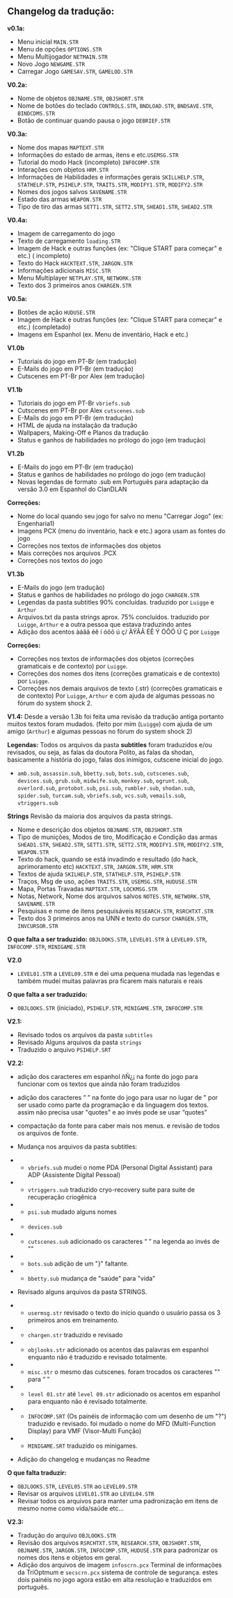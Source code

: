 ## Changelog da tradução:

**v0.1a:**
* Menu inicial `MAIN.STR`
* Menu de opções `OPTIONS.STR`
* Menu Multijogador `NETMAIN.STR` 
* Novo Jogo `NEWGAME.STR`
* Carregar Jogo `GAMESAV.STR`, `GAMELOD.STR` 

**V0.2a:**
* Nome de objetos `OBJNAME.STR`, `OBJSHORT.STR`
* Nome de botões do teclado `CONTROLS.STR`, `BNDLOAD.STR`, `BNDSAVE.STR`, `BINDCDMS.STR`
* Botão de continuar quando pausa o jogo `DEBRIEF.STR`

**V0.3a:**
* Nome dos mapas `MAPTEXT.STR`
* Informações do estado de armas, itens e etc.`USEMSG.STR`
* Tutorial do modo Hack (incompleto) `INFOCOMP.STR`
* Interações com objetos `HRM.STR`
* Informações de Habilidades e informações gerais `SKILLHELP.STR`, `STATHELP.STR`, `PSIHELP.STR`, `TRAITS.STR`, `MODIFY1.STR`, `MODIFY2.STR`
* Nomes dos jogos salvos `SAVENAME.STR`
* Estado das armas `WEAPON.STR`
* Tipo de tiro das armas `SETT1.STR`, `SETT2.STR`, `SHEAD1.STR`, `SHEAD2.STR`

**V0.4a:**
 * Imagem de carregamento do jogo
 * Texto de carregamento `loading.STR`
 * Imagem de Hack e outras funções (ex: "Clique START para começar" e etc.) ( incompleto)
 * Texto do Hack `HACKTEXT.STR`, `JARGON.STR`
 * Informações adicionais `MISC.STR`
 * Menu Multiplayer `NETPLAY.STR`, `NETWORK.STR`
 * Texto dos 3 primeiros anos `CHARGEN.STR`
 

**V0.5a:**
 * Botões de ação `HUDUSE.STR`
 * Imagem de Hack e outras funções (ex: "Clique START para começar" e etc.) (completado)
 * Imagens em Espanhol (ex. Menu de inventário, Hack e etc.)

**V1.0b**
* Tutoriais do jogo em PT-Br (em tradução)
* E-Mails do jogo em PT-Br (em tradução)
* Cutscenes em PT-Br por Alex (em tradução)



**V1.1b**
* Tutoriais do jogo em PT-Br `vbriefs.sub`
* Cutscenes em PT-Br por Alex `cutscenes.sub`
* E-Mails do jogo em PT-Br (em tradução)
* HTML de ajuda na instalação da tradução
* Wallpapers, Making-Off e Planos da tradução
* Status e ganhos de habilidades no prólogo do jogo (em tradução)
 

**V1.2b**
* E-Mails do jogo em PT-Br (em tradução)
* Status e ganhos de habilidades no prólogo do jogo (em tradução)
* Novas legendas de formato .sub em Português para adaptação da versão 3.0 em Espanhol do ClanDLAN

**Correções:**
 * Nome do local quando seu jogo for salvo no menu "Carregar Jogo" (ex: Engenharia1)
 * Imagens PCX (menu do inventário, hack e etc.) agora usam as fontes do jogo
 * Correções nos textos de informações dos objetos
 * Mais correções nos arquivos .PCX
 * Correções nos textos do jogo


**V1.3b**
* E-Mails do jogo (em tradução)
* Status e ganhos de habilidades no prólogo do jogo `CHARGEN.STR`
* Legendas da pasta subtitles 90% concluídas. traduzido por `Luigge` e `Arthur`
* Arquivos.txt da pasta strings aprox. 75% concluídos. traduzido por `Luigge`, `Arthur` e a outra pessoa que estava traduzindo antes
* Adição dos acentos àáâã éê í óôõ ú ç/ ÀÝÂÃ ÉÊ Ý ÓÔÕ Ú Ç por `Luigge`

**Correções:**
* Correções nos textos de informações dos objetos (correções gramaticais e de contexto) por `Luigge`.
* Correções dos nomes dos itens (correções gramaticais e de contexto) por `Luigge`.
* Correções nos demais arquivos de texto (.str) (correções gramaticais e de contexto) Por `Luigge`, `Arthur` e com ajuda de algumas pessoas no fórum do system shock 2.
  
**V1.4:**
 Desde a versão 1.3b foi feita uma revisão da tradução antiga portanto muitos textos foram mudados. (feito por mim (`Luigge`) com ajuda de um amigo (`Arthur`) e algumas pessoas no fórum do system shock 2)

**Legendas:**
Todos os arquivos da pasta **subtitles** foram traduzidos e/ou revisados, ou seja, as falas da doutora Polito, as falas da shodan, basicamente a história do jogo, falas dos inimigos, cutscene inicial do jogo.

* `amb.sub`, `assassin.sub`, `bbetty.sub`, `bots.sub`, `cutscenes.sub`, `devices.sub`, `grub.sub`, `midwife.sub`, `monkey.sub`, `ogrunt.sub`, `overlord.sub`, `protobot.sub`, `psi.sub`, `rumbler.sub`, `shodan.sub`, `spider.sub`, `turcam.sub`, `vbriefs.sub`, `vcs.sub`, `vemails.sub`, `vtriggers.sub` 

**Strings**
Revisão da maioria dos arquivos da pasta strings.

* Nome e descrição dos objetos `OBJNAME.STR`, `OBJSHORT.STR`
* Tipo de munições, Modos de tiro, Modificação e Condição das armas `SHEAD1.STR`, `SHEAD2.STR`, `SETT1.STR`, `SETT2.STR`, `MODIFY1.STR`, `MODIFY2.STR`, `WEAPON.STR`
* Texto do hack, quando se está invadindo e resultado (do hack, aprimoramento etc)  `HACKTEXT.STR`, `JARGON.STR`, `HRM.STR`
* Textos de ajuda `SKILHELP.STR`, `STATHELP.STR`, `PSIHELP.STR`
* Traços, Msg de uso, ações `TRAITS.STR`, `USEMSG.STR`, `HUDUSE.STR`
* Mapa, Portas Travadas `MAPTEXT.STR`, `LOCKMSG.STR`
* Notas, Network, Nome dos arquivos salvos `NOTES.STR`, `NETWORK.STR`, `SAVENAME.STR`
* Pesquisas e nome de itens pesquisáveis `RESEARCH.STR`, `RSRCHTXT.STR`
* Texto dos 3 primeiros anos na UNN e texto do cursor `CHARGEN.STR`, `INVCURSOR.STR` 
 
**O que falta a ser traduzido:**
 `OBJLOOKS.STR`, `LEVEL01.STR` à `LEVEL09.STR`, `INFOCOMP.STR`, `MINIGAME.STR`

**V2.0**
* `LEVEL01.STR` a `LEVEL09.STR` e dei uma pequena mudada nas legendas e também mudei muitas palavras pra ficarem mais naturais e reais

**O que falta a ser traduzido:**
* `OBJLOOKS.STR` (iniciado), `PSIHELP.STR`, `MINIGAME.STR`, `INFOCOMP.STR`

**V2.1:**

* Revisado todos os arquivos da pasta `subtitles`
* Revisado Alguns arquivos da pasta `strings`
* Traduzido o arquivo `PSIHELP.SRT`

**V2.2:**

* adição dos caracteres em espanhol ñÑ¿¡ na fonte do jogo para funcionar com os textos que ainda não foram traduzidos
* adição dos caracteres “ ” na fonte do jogo para usar no lugar de " por ser usado como parte da programação e da linguagem dos textos. assim não precisa usar \"quotes\" e ao invés pode se usar “quotes”
* compactação da fonte para caber mais nos menus. e revisão de todos os arquivos de fonte.

* Mudança nos arquivos da pasta subtitles:
* * `vbriefs.sub` mudei o nome PDA (Personal Digital Assistant) para ADP (Assistente Digital Pessoal) 
* * `vtriggers.sub` traduzido cryo-recovery suite para suite de recuperação criogênica
* * `psi.sub` mudado alguns nomes
* * `devices.sub`
* * `cutscenes.sub` adicionado os caracteres “ ” na legenda ao invés de \"\"
* * `bots.sub` adição de um "}" faltante.
* * `bbetty.sub` mudança de "saúde" para "vida"
* Revisado alguns arquivos da pasta STRINGS.
* * `usermsg.str` revisado o texto do início quando o usuário passa os 3 primeiros anos em treinamento.
* * `chargen.str` traduzido e revisado
* * `objlooks.str` adicionado os acentos das palavras em espanhol enquanto não é traduzido e revisado totalmente.
* * `misc.str` o mesmo das cutscenes. foram trocados os caracteres \"\" para “ ”
* * `level 01.str` até `level 09.str` adicionado os acentos em espanhol para enquanto não é revisado totalmente.
* * `INFOCOMP.SRT` (Os painéis de informação com um desenho de um "?") traduzido e revisado. foi mudado o nome do MFD (Multi-Function Display) para VMF (Visor-Multi Função)
* * `MINIGAME.SRT` traduzido os minigames.
* Adição do changelog e mudanças no Readme

**O que falta traduzir:**
* `OBJLOOKS.STR`, `LEVEL05.STR` ao `LEVEL09.STR`
* Revisar os arquivos `LEVEL01.STR` ao `LEVEL04.STR`
* Revisar todos os arquivos para manter uma padronização em itens de mesmo nome como vida/saúde etc...

**V2.3:**

* Tradução do arquivo `OBJLOOKS.STR`
* Revisão dos arquivos `RSRCHTXT.STR`, `RESEARCH.STR`, `OBJSHORT.STR`, `OBJNAME.STR`, `JARGON.STR`, `INFOCOMP.STR`, `HUDUSE.STR` para padronizar os nomes dos itens e objetos em geral.
* Adição dos arquivos de imagem `infoscrn.pcx` Terminal de informações da TriOptmum e `secscrn.pcx` sistema de controle de segurança. estes dois painéis no jogo agora estão em alta resolução e traduzidos em português.